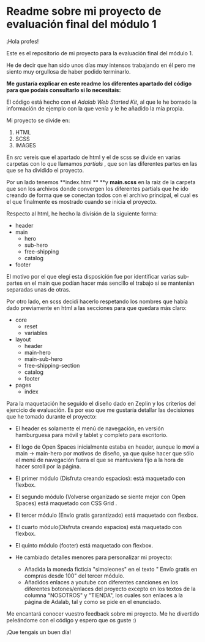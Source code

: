 # Readme sobre mi proyecto de evaluación final del módulo 1

¡Hola profes! 

Este es el repositorio de mi proyecto para la evaluación final del módulo 1.

He de decir que han sido unos días muy intensos trabajando en él pero me siento muy orgullosa de haber podido terminarlo.

**Me gustaría explicar en este readme los diferentes apartado del código para que podais consultarlo si lo necesitais:**

El código está hecho con el *Adalab Web Started Kit*, al que le he borrado la información de ejemplo con la que venía y le he añadido la mía propia.

Mi proyecto se divide en:
1.  HTML
2. SCSS
3. IMAGES

En *src* vereis que el apartado de html y el de scss se divide en varias carpetas con lo que llamamos *partials* , que son las diferentes partes en las que se ha dividido el proyecto.

Por un lado tenemos **index.html ** **y **main.scss** en la raiz de la carpeta que son los archivos donde convergen los diferentes partials que he ido creando de forma que se conectan todos con el archivo principal, el cual es el que finalmente es mostrado cuando se inicia el proyecto.

Respecto al html, he hecho la división de la siguiente forma:
+ header
+ main
    + hero
    + sub-hero
    + free-shipping
	+ catalog
+ footer

El motivo por el que elegí esta disposición fue por identificar varias sub-partes en el main que podían hacer más sencillo el trabajo si se mantenían separadas unas de otras.

Por otro lado, en scss decidí hacerlo respetando los nombres que había dado previamente en html a las secciones para que quedara más claro:
+ core
    + reset
    + variables
+ layout
    + header
    + main-hero
	+ main-sub-hero
	+ free-shipping-section
	+ catalog
	+ footer
+ pages
    + index

Para la maquetación he seguido el diseño dado en Zeplin y los criterios del ejercicio de evaluación. Es por eso que me gustaría detallar las decisiones que he tomado durante el proyecto:
- El header es solamente el menú de navegación, en versión hamburguesa para móvil y tablet y completo para escritorio.

- El logo de Open Spaces inicialmente estaba en header, aunque lo moví a main -> main-hero por motivos de diseño, ya que quise hacer que sólo el menú de navegación fuera el que se mantuviera fijo a la hora de hacer scroll por la página.

- El primer módulo (Disfruta creando espacios): está maquetado con flexbox.
- El segundo módulo (Volverse organizado se siente mejor con Open Spaces) está maquetado con CSS Grid .
- El tercer módulo (Envío gratis garantizado) está maquetado con flexbox.
- El cuarto módulo(Disfruta creando espacios) está maquetado con flexbox.
- El quinto módulo (footer) está maquetado con flexbox.

- He cambiado detalles menores para personalizar mi proyecto:
  - Añadida la moneda ficticia "simoleones" en el texto " Envío gratis en compras desde 100" del tercer módulo.
  - Añadidos enlaces a youtube con diferentes canciones en los diferentes botones/enlaces del proyecto excepto en los textos de la columna "NOSOTROS" y "TIENDA", los cuales son enlaces a la página de Adalab, tal y como se pide en el enunciado.
  
Me encantará conocer vuestro feedback sobre mi proyecto. Me he divertido peleándome con el código y espero que os guste :)

¡Que tengais un buen día!
